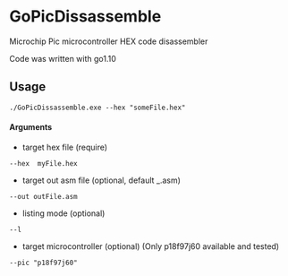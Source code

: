 # GoPicDissassemble
Microchip Pic microcontroller HEX code disassembler

Code was written with go1.10

## Usage
```
./GoPicDissassemble.exe --hex "someFile.hex"
```
#### Arguments

- target hex file (require)
```
--hex  myFile.hex
```
-  target out asm file (optional, default <hex>_.asm)
```
--out outFile.asm
```

-    listing mode (optional)
```
--l 
```

-   target microcontroller (optional) (Only p18f97j60 available and tested)
```
--pic "p18f97j60"
```
